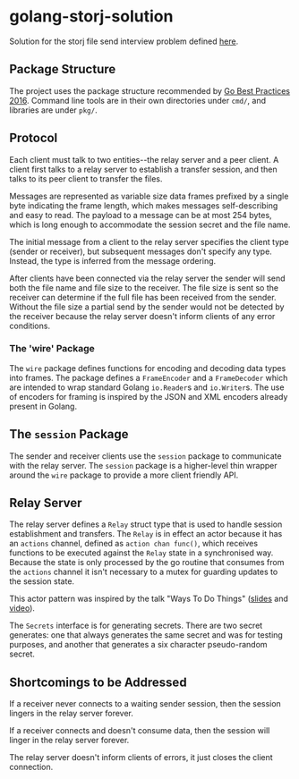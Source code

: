 # golang-storj-solution

Solution for the storj file send interview problem defined [here](https://gist.githubusercontent.com/jtolds/0cde4aa3e07b20d6a42686ad3bc9cb53).

## Package Structure

The project uses the package structure recommended by [Go Best Practices 2016](https://peter.bourgon.org/go-best-practices-2016/#repository-structure).
Command line tools are in their own directories under `cmd/`, and libraries are under `pkg/`.

## Protocol
Each client must talk to two entities--the relay server and a peer client. A client first talks to a relay server to establish a transfer session, 
and then talks to its peer client to transfer the files.

Messages are represented as variable size data frames prefixed by a single byte indicating the frame length,
which makes messages self-describing and easy to read.
The payload to a message can be at most 254 bytes, which is long enough to accommodate the session
secret and the file name.

The initial message from a client to the relay server specifies the client type (sender or receiver), but subsequent
messages don't specify any type. Instead, the type is inferred from the message ordering.

After clients have been connected via the relay server the sender will send both the file name and file size to the
receiver. The file size is sent so the receiver can determine if the full file has been received from the sender.
Without the file size a partial send by the sender would not be detected by the receiver because the relay server 
doesn't inform clients of any error conditions.

### The 'wire' Package
The `wire` package defines functions for encoding and decoding data types into frames. The package defines
a `FrameEncoder` and a `FrameDecoder` which are intended to wrap standard Golang `io.Reader`s and `io.Writer`s.
The use of encoders for framing is inspired by the JSON and XML encoders already present in Golang.

## The `session` Package
The sender and receiver clients use the `session` package to communicate with the relay server. The `session` package
is a higher-level thin wrapper around the `wire` package to provide a more client friendly API. 

## Relay Server
The relay server defines a `Relay` struct type that is used to handle session establishment and transfers. The
`Relay` is in effect an actor because it has an `actions` channel, defined as `action chan func()`, which receives 
functions to be executed against the `Relay` state in a synchronised way. Because the state is only processed by the
go routine that consumes from the `actions` channel it isn't necessary to a mutex for guarding updates to
the session state.

This actor pattern was inspired by the talk "Ways To Do Things"
 ([slides](https://speakerdeck.com/peterbourgon/ways-to-do-things) and [video](https://www.youtube.com/watch?v=LHe1Cb_Ud_M)).

The `Secrets` interface is for generating secrets. There are two secret generates: one that always generates the same
secret and was for testing purposes, and another that generates a six character pseudo-random secret.

## Shortcomings to be Addressed

If a receiver never connects to a waiting sender session, then the session lingers in the relay server forever.

If a receiver connects and doesn't consume data, then the session will linger in the relay server forever.

The relay server doesn't inform clients of errors, it just closes the client connection.
